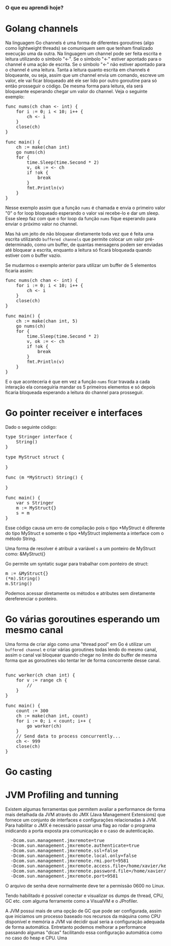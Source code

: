 ### O que eu aprendi hoje? 

# Golang channels 

Na linguagem Go channels é uma forma de diferentes goroutines (algo como lightweight threads) se comuniquem sem que tenham finalizado execução uma da outra. Na linguagem um channel pode ser feita escrita e leitura utilizando o símbolo "<-". Se o símbolo "<-" estiver apontado para o channel é uma ação de escrita. Se o símbolo "<-" não estiver apontado para o channel é uma leitura. Tanta a leitura quanto escrita em channels é bloqueante, ou seja, assim que um channel envia um comando, escreve um valor, ele vai ficar bloqueado até ele ser lido por outro goroutine para só então prosseguir o código. De mesma forma para leitura, ela será bloqueante esperando chegar um valor do channel. Veja o seguinte exemplo: 

<pre>
func nums(ch chan <- int) {
    for i := 0; i < 10; i++ {
        ch <- i
    }
    close(ch)
}

func main() {
    ch := make(chan int)
    go nums(ch)
    for {
        time.Sleep(time.Second * 2)
        v, ok := <- ch 
        if !ok {
            break
        }
        fmt.Println(v)
    }
}
</pre>

Nesse exemplo assim que a função `nums` é chamada e envia o primeiro valor "0" o for loop bloqueado esperando o valor vai recebe-lo e dar um sleep. Esse sleep faz com que o for loop da função `nums` fique esperando para enviar o próximo valor no channel. 

Mas há um jeito de não bloquear diretamente toda vez que é feita uma escrita utilizando `buffered channels` que permite colocar um valor pré-determinado, como um buffer, de quantas mensagens podem ser enviadas até bloquear a escrita, enquanto a leitura só ficará bloqueada quando estiver com o buffer vazio. 

Se mudarmos o exemplo anterior para utilizar um buffer de 5 elementos ficaria assim: 

<pre>
func nums(ch chan <- int) {
    for i := 0; i < 10; i++ {
        ch <- i
    }
    close(ch)
}

func main() {
    ch := make(chan int, 5)
    go nums(ch)
    for {
        time.Sleep(time.Second * 2)
        v, ok := <- ch 
        if !ok {
            break
        }
        fmt.Println(v)
    }
}
</pre>

E o que aconteceria é que em vez a função `nums` ficar travada a cada interação ela conseguiria mandar os 5 primeiros elementos e só depois ficaria bloqueada esperando a leitura do channel para prosseguir.

# Go pointer receiver e interfaces

Dado o seguinte código:

<pre>
type Stringer interface {
    String()
}

type MyStruct struct {

}

func (m *MyStruct) String() {

}

func main() {
    var s Stringer
    m := MyStruct{}
    s = m 
}
</pre>

Esse código causa um erro de compilação pois o tipo *MyStruct é diferente do tipo MyStruct e somente o tipo *MyStruct implementa a interface com o método String.

Uma forma de resolver é atribuir a variável `s` a um ponteiro de MyStruct como: &MyStruct{}

Go permite um syntatic sugar para trabalhar com ponteiro de struct: 

<pre>
m := &MyStruct{}
(*m).String()
m.String()
</pre>

Podemos acessar diretamente os métodos e atributes sem diretamente dereferenciar o ponteiro.

# Go várias goroutines esperando um mesmo canal 

Uma forma de criar algo como uma "thread pool" em Go é utilizar um `buffered channel` e criar várias goroutines todas lendo do mesmo canal, assim o canal vai bloquear quando chegar no limite do buffer de mesma forma que as goroutines vão tentar ler de forma concorrente desse canal.

<pre>

func worker(ch chan int) {
    for v := range ch {
        // 
    }
}

func main() {
    count := 300
    ch := make(chan int, count)
    for i := 0; i < count; i++ {
        go worker(ch)
    }
    // Send data to process concurrently...
    ch <- 999
    close(ch)
}
</pre>

# Go casting 



# JVM Profiling and tunning 

Existem algumas ferramentas que permitem avaliar a performance de forma mais detalhada da JVM através do JMX (Java Management Extensions) que fornece um conjunto de interfaces e configurações relacionadas à JVM. Para habilitar o JMX é necessário passar uma flag ao rodar o programa inidicando a porta exposta pra comunicação e o caso de autenticação. 

<pre>
  -Dcom.sun.management.jmxremote=true 
  -Dcom.sun.management.jmxremote.authenticate=true 
  -Dcom.sun.management.jmxremote.ssl=false 
  -Dcom.sun.management.jmxremote.local.only=false 
  -Dcom.sun.management.jmxremote.rmi.port=9581 
  -Dcom.sun.management.jmxremote.access.file=/home/xavier/keys/jmx/jmxremote.access 
  -Dcom.sun.management.jmxremote.password.file=/home/xavier/keys/jmx/jmxremote.password 
  -Dcom.sun.management.jmxremote.port=9581
</pre>

O arquivo de senha deve normalmente deve ter a permissão 0600 no Linux. 

Tendo habilitado é possível conectar e visualizar os dumps de thread, CPU, GC etc. com alguma ferramente como a VisualVM e o JProfiler.

A JVM possui mais de uma opção de GC que pode ser configurada, assim que iniciamos um processo baseado nos recursos da máquina como CPU disponível e memória a JVM vai decidir qual seria a configuração adequada de forma automática. Entretanto podemos melhorar a performance passando algumas "dicas" facilitando essa configuração automática como no caso do heap e CPU. Uma 

